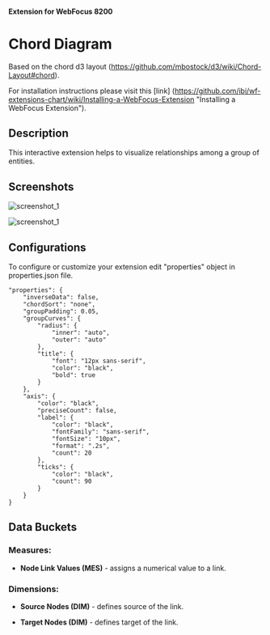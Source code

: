 #### Extension for WebFocus 8200

# Chord Diagram

Based on the chord d3 layout (https://github.com/mbostock/d3/wiki/Chord-Layout#chord).

For installation instructions please visit this [link] (https://github.com/ibi/wf-extensions-chart/wiki/Installing-a-WebFocus-Extension "Installing a WebFocus Extension").

## Description

This interactive extension helps to visualize relationships among a group of entities.

## Screenshots

![screenshot_1](https://github.com/ibi/wf-extensions-chart/blob/master/com.ibi.chord/screenshots/1.png)

![screenshot_1](https://github.com/ibi/wf-extensions-chart/blob/master/com.ibi.chord/screenshots/2.png)

## Configurations

To configure or customize your extension edit "properties" object in properties.json file.
	
	"properties": {
		"inverseData": false,
		"chordSort": "none",
		"groupPadding": 0.05,
		"groupCurves": {
			"radius": {
				"inner": "auto",
				"outer": "auto"
			},
			"title": {
				"font": "12px sans-serif",
				"color": "black",
				"bold": true
			}
		},
		"axis": {
			"color": "black",
			"preciseCount": false,
			"label": {
				"color": "black",
				"fontFamily": "sans-serif",
				"fontSize": "10px",
				"format": ".2s",
				"count": 20
			},
			"ticks": {
				"color": "black",
				"count": 90
			}
		}
	}

## Data Buckets

### Measures:

* **Node Link Values (MES)** - assigns a numerical value to a link.

### Dimensions:

* **Source Nodes (DIM)** - defines source of the link.

* **Target Nodes (DIM)** - defines target of the link.

